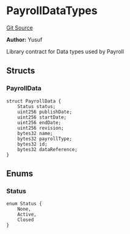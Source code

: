 # PayrollDataTypes
[Git Source](https://gitlab.com/paper-tale-digital/blockchain/blob/3aef46fe69e8a41cefa0ac9d66abcd9403a5af24/src/payroll/libraries/PayrollDataTypes.sol)

**Author:**
Yusuf

Library contract for Data types used by Payroll


## Structs
### PayrollData

```solidity
struct PayrollData {
    Status status;
    uint256 publishDate;
    uint256 startDate;
    uint256 endDate;
    uint256 revision;
    bytes32 name;
    bytes32 payrollType;
    bytes32 id;
    bytes32 dataReference;
}
```

## Enums
### Status

```solidity
enum Status {
    None,
    Active,
    Closed
}
```

